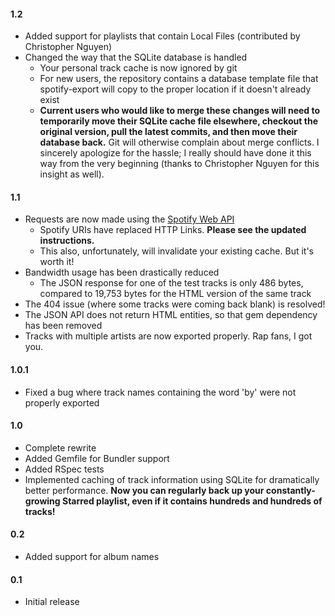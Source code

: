 #### 1.2
* Added support for playlists that contain Local Files (contributed by Christopher Nguyen)
* Changed the way that the SQLite database is handled
  * Your personal track cache is now ignored by git
  * For new users, the repository contains a database template file that spotify-export will copy to the proper location if it doesn't already exist
  * **Current users who would like to merge these changes will need to temporarily move their SQLite cache file elsewhere, checkout the original version, pull the latest commits, and then move their database back.** Git will otherwise complain about merge conflicts. I sincerely apologize for the hassle; I really should have done it this way from the very beginning (thanks to Christopher Nguyen for this insight as well).

#### 1.1
* Requests are now made using the [Spotify Web API](http://developer.spotify.com/technologies/web-api/)
  * Spotify URIs have replaced HTTP Links. **Please see the updated instructions.**
  * This also, unfortunately, will invalidate your existing cache. But it's worth it!
* Bandwidth usage has been drastically reduced
  * The JSON response for one of the test tracks is only 486 bytes, compared to 19,753 bytes for the HTML version of the same track
* The 404 issue (where some tracks were coming back blank) is resolved!
* The JSON API does not return HTML entities, so that gem dependency has been removed
* Tracks with multiple artists are now exported properly. Rap fans, I got you.

#### 1.0.1
* Fixed a bug where track names containing the word 'by' were not properly exported

#### 1.0
* Complete rewrite
* Added Gemfile for Bundler support
* Added RSpec tests
* Implemented caching of track information using SQLite for dramatically better performance. **Now you can regularly back up your constantly-growing Starred playlist, even if it contains hundreds and hundreds of tracks!**

#### 0.2
* Added support for album names

#### 0.1
* Initial release
